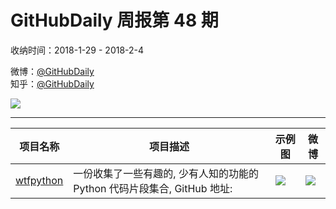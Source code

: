 # GitHubDaily 周报第 48 期

收纳时间：2018-1-29 - 2018-2-4

微博：[@GitHubDaily](https://weibo.com/GitHubDaily)    
知乎：[@GitHubDaily](https://www.zhihu.com/people/githubdaily)

![](https://raw.githubusercontent.com/GitHubDaily/GitHubDaily/master/assets/weixin.png)

---

项目名称 | 项目描述 | 示例图 | 微博
--- | --- | --- | ---
[wtfpython](status.github_url) | 一份收集了一些有趣的, 少有人知的功能的 Python 代码片段集合, GitHub 地址: | ![](http://wx3.sinaimg.cn/large/006fiYtfly1fnyv4808yvj30qp25y49v.jpg) | [![](https://raw.githubusercontent.com/GitHubDaily/GitHubDaily/master/assets/sina_logo.png)](https://weibo.com/5722964389/GUe3DzHo)
